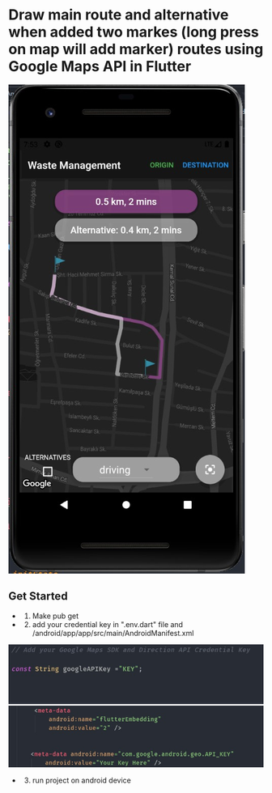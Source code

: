 # Draw main route and alternative when added two markes (long press on map will add marker) routes using Google Maps API in Flutter 

![image](screenshots/sc1.jpg)


## Get Started

- 1. Make pub get
- 2. add your credential key  in ".env.dart" file and /android/app/app/src/main/AndroidManifest.xml

![image](screenshots/add_key1.jpg)
![image](screenshots/add_key2.jpg)

- 3. run project on android device
